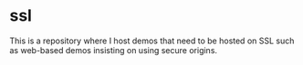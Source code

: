 # ssl
This is a repository where I host demos that need to be hosted on SSL such as web-based demos insisting on using secure origins.
